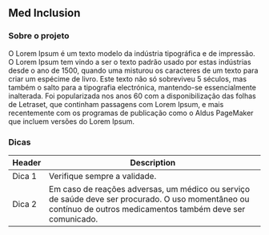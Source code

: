 ## Med Inclusion

### Sobre o projeto

O Lorem Ipsum é um texto modelo da indústria tipográfica e de impressão. O Lorem Ipsum tem vindo a ser o texto padrão usado por estas indústrias desde o ano de 1500, quando uma misturou os caracteres de um texto para criar um espécime de livro. Este texto não só sobreviveu 5 séculos, mas também o salto para a tipografia electrónica, mantendo-se essencialmente inalterada. Foi popularizada nos anos 60 com a disponibilização das folhas de Letraset, que continham passagens com Lorem Ipsum, e mais recentemente com os programas de publicação como o Aldus PageMaker que incluem versões do Lorem Ipsum.

### Dicas

| Header | Description |
| - | -- |
| Dica 1 | Verifique sempre a validade. |
| Dica 2 | Em caso de reações adversas, um médico ou serviço de saúde deve ser procurado. O uso momentâneo ou contínuo de outros medicamentos também deve ser comunicado. |